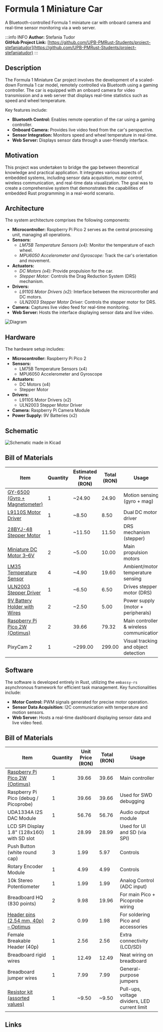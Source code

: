 # Formula 1 Miniature Car 


A Bluetooth-controlled Formula 1 miniature car with onboard camera and real-time sensor monitoring via a web server.


:::info INFO
**Author:** Stefania Tudor \
**GitHub Project Link:** 
[https://github.com/UPB-PMRust-Students/proiect-stefaniatudor](https://github.com/UPB-PMRust-Students/proiect-stefaniatudor)
:::

## Description

The Formula 1 Miniature Car project involves the development of a scaled-down Formula 1 car model, remotely controlled via Bluetooth using a gaming controller. The car is equipped with an onboard camera for video transmission and a web server that displays real-time statistics such as speed and wheel temperature.

Key features include:

- **Bluetooth Control:** Enables remote operation of the car using a gaming controller.
- **Onboard Camera:** Provides live video feed from the car's perspective.
- **Sensor Integration:** Monitors speed and wheel temperature in real-time.
- **Web Server:** Displays sensor data through a user-friendly interface.


## Motivation

This project was undertaken to bridge the gap between theoretical knowledge and practical application. It integrates various aspects of embedded systems, including sensor data acquisition, motor control, wireless communication, and real-time data visualization. The goal was to create a comprehensive system that demonstrates the capabilities of embedded Rust programming in a real-world scenario.


## Architecture

The system architecture comprises the following components:

- **Microcontroller:** Raspberry Pi Pico 2 serves as the central processing unit, managing all operations.
- **Sensors:**
  - *LM75B Temperature Sensors (x4):* Monitor the temperature of each wheel.
  - *MPU6050 Accelerometer and Gyroscope:* Track the car's orientation and movement.
- **Actuators:**
  - *DC Motors (x4):* Provide propulsion for the car.
  - *Stepper Motor:* Controls the Drag Reduction System (DRS) mechanism.
- **Drivers:**
  - *L9110S Motor Drivers (x2):* Interface between the microcontroller and DC motors.
  - *ULN2003 Stepper Motor Driver:* Controls the stepper motor for DRS.
- **Camera:** Captures live video feed for real-time monitoring.
- **Web Server:** Hosts the interface displaying sensor data and live video.

![Diagram](Picture1.svg)


## Hardware

The hardware setup includes:

- **Microcontroller:** Raspberry Pi Pico 2
- **Sensors:**
  - LM75B Temperature Sensors (x4)
  - MPU6050 Accelerometer and Gyroscope
- **Actuators:**
  - DC Motors (x4)
  - Stepper Motor
- **Drivers:**
  - L9110S Motor Drivers (x2)
  - ULN2003 Stepper Motor Driver
- **Camera:** Raspberry Pi Camera Module
- **Power Supply:** 9V Batteries (x2)

## Schematic

![Schematic made in Kicad](./schematic.webp)

## Bill of Materials 

| Item                                                                                              | Quantity | Estimated Price (RON) | Total (RON) | Usage                                           |
|---------------------------------------------------------------------------------------------------|----------|------------------------|-------------|------------------------------------------------|
| [GY-6500 (Gyro + Magnetometer)](https://contactelectric.ro/module-diverse-arduino/1577-gy-6500-modul-magnetometru-giroscop) | 1        | ~24.90                 | 24.90       | Motion sensing (gyro + mag)                   |
| [L9110S Motor Driver](https://contactelectric.ro/drivere-motor/2779-oky3199-3-driver-motor-cu-l9110s-h-bridge-dc)           | 1        | ~8.50                  | 8.50        | Dual DC motor driver                           |
| [28BYJ-48 Stepper Motor](https://contactelectric.ro/motoare-arduino/478-motor-pas-cu-pas-28ybj-48-cu-4-faze-5-fire-5vdc)    | 1        | ~11.50                 | 11.50       | DRS mechanism (stepper)                        |
| [Miniature DC Motor 3–6V](https://contactelectric.ro/motoare-arduino/7803-motor-miniatura-dc-3-6v-oky5022-3)                | 2        | ~5.00                  | 10.00       | Main propulsion motors                         |
| [LM35 Temperature Sensor](https://contactelectric.ro/senzori-arduino/2386-senzor-de-temperatura-cu-lm35-4-30v-oky3066-2)    | 4        | ~4.90                  | 19.60       | Ambient/motor temperature sensing              |
| [ULN2003 Stepper Driver](https://contactelectric.ro/drivere-motor/2073-driver-motor-stepper-cu-uln2003-oky3192-10107101)    | 1        | ~6.50                  | 6.50        | Drives stepper motor (DRS)                     |
| [9V Battery Holder with Wires](https://contactelectric.ro/module-diverse-arduino/8399-suport-cu-fire-pentru-baterii-9v-oky0252-1) | 2   | ~2.50                  | 5.00        | Power supply (motor + peripherals)             |
| [Raspberry Pi Pico 2W (Optimus)](https://www.optimusdigital.ro/ro/raspberry-pi/21133-raspberry-pi-pico-w-wireless.html)     | 2        | 39.66                  | 79.32       | Main controller & wireless communication       |
| PixyCam 2                                                                                          | 1        | ~299.00                | 299.00      | Visual tracking and object detection           |


## Software

The software is developed entirely in Rust, utilizing the `embassy-rs` asynchronous framework for efficient task management. Key functionalities include:

- **Motor Control:** PWM signals generated for precise motor operation.
- **Sensor Data Acquisition:** I2C communication with temperature and motion sensors.
- **Web Server:** Hosts a real-time dashboard displaying sensor data and live video feed.


## Bill of Materials

| Item                                                                                              | Quantity | Unit Price (RON) | Total (RON) | Usage                                           |
|---------------------------------------------------------------------------------------------------|----------|------------------|-------------|------------------------------------------------|
| [Raspberry Pi Pico 2W (Optimus)](https://www.optimusdigital.ro/ro/raspberry-pi/21133-raspberry-pi-pico-w-wireless.html) | 1 | 39.66            | 39.66       | Main controller                                |
| Raspberry Pi Pico (debug / Picoprobe)                                                             | 1        | 39.66            | 39.66       | Used for SWD debugging                         |
| UDA1334A I2S DAC Module                                                                           | 1        | 56.76            | 56.76       | Audio output module                            |
| LCD SPI Display 1.8" (128x160) with SD slot                                                       | 1        | 28.99            | 28.99       | Used for UI and SD (via SPI)                   |
| Push Button (white round cap)                                                                     | 3        | 1.99             | 5.97        | Controls                                        |
| Rotary Encoder Module                                                                             | 1        | 4.99             | 4.99        | Controls                                        |
| 10k Stereo Potentiometer                                                                          | 1        | 1.99             | 1.99        | Analog Control (ADC input)                     |
| Breadboard HQ (830 points)                                                                        | 2        | 9.98             | 19.96       | For main Pico + Picoprobe wiring               |
| [Header pins (2.54 mm, 40p) – Optimus](https://www.optimusdigital.ro/ro/headeri-si-pini/226-header-pini-tati-2-54mm-40p-strip.html) | 2 | 0.99             | 1.98        | For soldering Pico and accessories             |
| Female Breakable Header (40p)                                                                     | 1        | 2.56             | 2.56        | Extra connectivity (LCD/SD)                    |
| Breadboard rigid wires                                                                            | 1        | 12.49            | 12.49       | Neat wiring on breadboard                      |
| Breadboard jumper wires                                                                           | 1        | 7.99             | 7.99        | General-purpose jumpers                        |
| [Resistor kit (assorted values)](https://www.optimusdigital.ro/ro/rezistori/548-kit-rezistori-600bucati.html) | 1 | ~9.50          | ~9.50       | Pull-ups, voltage dividers, LED current limit  |


## Links


